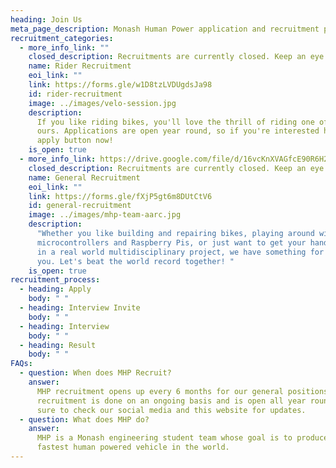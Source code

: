 ```yaml
---
heading: Join Us
meta_page_description: Monash Human Power application and recruitment page
recruitment_categories:
  - more_info_link: ""
    closed_description: Recruitments are currently closed. Keep an eye out on our socials!
    name: Rider Recruitment
    eoi_link: ""
    link: https://forms.gle/w1D8tzLVDUgdsJa98
    id: rider-recruitment
    image: ../images/velo-session.jpg
    description:
      If you like riding bikes, you'll love the thrill of riding one of
      ours. Applications are open year round, so if you're interested hit the
      apply button now!
    is_open: true
  - more_info_link: https://drive.google.com/file/d/16vcKnXVAGfcE90R6H2I1DYJocTa5gdcW/view?usp=sharing
    closed_description: Recruitments are currently closed. Keep an eye out on our socials!
    name: General Recruitment
    eoi_link: ""
    link: https://forms.gle/fXjP5gt6m8DUtCtV6
    id: general-recruitment
    image: ../images/mhp-team-aarc.jpg
    description:
      "Whether you like building and repairing bikes, playing around with
      microcontrollers and Raspberry Pis, or just want to get your hands dirty
      in a real world multidisciplinary project, we have something for all of
      you. Let's beat the world record together! "
    is_open: true
recruitment_process:
  - heading: Apply
    body: " "
  - heading: Interview Invite
    body: " "
  - heading: Interview
    body: " "
  - heading: Result
    body: " "
FAQs:
  - question: When does MHP Recruit?
    answer:
      MHP recruitment opens up every 6 months for our general positions. Rider
      recruitment is done on an ongoing basis and is open all year round. Be
      sure to check our social media and this website for updates.
  - question: What does MHP do?
    answer:
      MHP is a Monash engineering student team whose goal is to produce the
      fastest human powered vehicle in the world.
---
```


